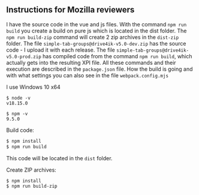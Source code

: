 ## Instructions for Mozilla reviewers

I have the source code in the vue and js files. With the command `npm run build` you create a build on pure js which is located in the dist folder.
The `npm run build-zip` command will create 2 zip archives in the `dist-zip` folder.
The file `simple-tab-groups@drive4ik-v5.0-dev.zip` has the source code - I upload it with each release.
The file `simple-tab-groups@drive4ik-v5.0-prod.zip` has compiled code from the command `npm run build`, which actually gets into the resulting XPI file.
All these commands and their execution are described in the `package.json` file.
How the build is going and with what settings you can also see in the file `webpack.config.mjs`

I use Windows 10 x64
```
$ node -v
v18.15.0

$ npm -v
9.5.0
```

Build code:

```bash
$ npm install
$ npm run build
```
This code will be located in the `dist` folder.


Create ZIP archives:
```bash
$ npm install
$ npm run build-zip
```
